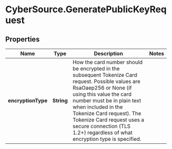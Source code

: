 # CyberSource.GeneratePublicKeyRequest

## Properties
Name | Type | Description | Notes
------------ | ------------- | ------------- | -------------
**encryptionType** | **String** | How the card number should be encrypted in the subsequent Tokenize Card request. Possible values are RsaOaep256 or None (if using this value the card number must be in plain text when included in the Tokenize Card request). The Tokenize Card request uses a secure connection (TLS 1.2+) regardless of what encryption type is specified. | 


